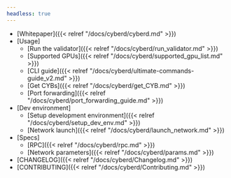 ```yaml
---
headless: true
---
```

- [Whitepaper]({{< relref "/docs/cyberd/cyberd.md" >}})
- [Usage]
  - [Run the validator]({{< relref "/docs/cyberd/run_validator.md" >}})
  - [Supported GPUs]({{< relref "/docs/cyberd/supported_gpu_list.md" >}})
  - [CLI guide]({{< relref "/docs/cyberd/ultimate-commands-guide_v2.md" >}})
  - [Get CYBs]({{< relref "/docs/cyberd/get_CYB.md" >}})
  - [Port forwarding]({{< relref "/docs/cyberd/port_forwarding_guide.md" >}})
- [Dev environment]
  - [Setup development environment]({{< relref "/docs/cyberd/setup_dev_env.md" >}})
  - [Network launch]({{< relref "/docs/cyberd/launch_network.md" >}})
- [Specs]
  - [RPC]({{< relref "/docs/cyberd/rpc.md" >}})
  - [Network parameters]({{< relref "/docs/cyberd/params.md" >}})
- [CHANGELOG]({{< relref "/docs/cyberd/Changelog.md" >}})
- [CONTRIBUTING]({{< relref "/docs/cyberd/Contributing.md" >}})
